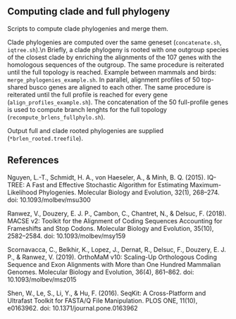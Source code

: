 ## Computing clade and full phylogeny

Scripts to compute clade phylogenies and merge them.

Clade phylogenies are computed over the same geneset (`concatenate.sh`, `iqtree.sh`).\n
Briefly, a clade phylogeny is rooted with one outgroup species of the closest clade by enriching the alignments of the 107 genes with the homologous sequences of the outgroup. The same procedure is reiterated until the full topology is reached. Example between mammals and birds: `merge_phylogenies_example.sh`.
In parallel, alignment profiles of 50 top-shared busco genes are aligned to each other. The same procedure is reiterated until the full profile is reached for every gene (`align_profiles_example.sh`).
The concatenation of the 50 full-profile genes is used to compute branch lenghts for the full topology (`recompute_brlens_fullphylo.sh`).

Output full and clade rooted phylogenies are supplied (`*brlen_rooted.treefile`).

## References

Nguyen, L.-T., Schmidt, H. A., von Haeseler, A., & Minh, B. Q. (2015). IQ-TREE: A Fast and Effective Stochastic Algorithm for Estimating Maximum-Likelihood Phylogenies. Molecular Biology and Evolution, 32(1), 268–274. doi: 10.1093/molbev/msu300

Ranwez, V., Douzery, E. J. P., Cambon, C., Chantret, N., & Delsuc, F. (2018). MACSE v2: Toolkit for the Alignment of Coding Sequences Accounting for Frameshifts and Stop Codons. Molecular Biology and Evolution, 35(10), 2582–2584. doi: 10.1093/molbev/msy159

Scornavacca, C., Belkhir, K., Lopez, J., Dernat, R., Delsuc, F., Douzery, E. J. P., & Ranwez, V. (2019). OrthoMaM v10: Scaling-Up Orthologous Coding Sequence and Exon Alignments with More than One Hundred Mammalian Genomes. Molecular Biology and Evolution, 36(4), 861–862. doi: 10.1093/molbev/msz015

Shen, W., Le, S., Li, Y., & Hu, F. (2016). SeqKit: A Cross-Platform and Ultrafast Toolkit for FASTA/Q File Manipulation. PLOS ONE, 11(10), e0163962. doi: 10.1371/journal.pone.0163962
